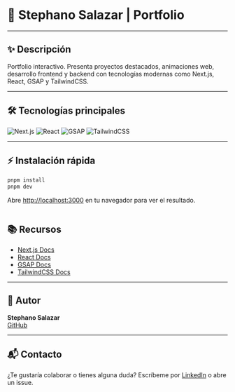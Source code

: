 # 🚀 Stephano Salazar | Portfolio
---

## ✨ Descripción

Portfolio interactivo. Presenta proyectos destacados, animaciones web, desarrollo frontend y backend con tecnologías modernas como Next.js, React, GSAP y TailwindCSS.

---

## 🛠️ Tecnologías principales

![Next.js](https://img.shields.io/badge/Next.js-000?style=for-the-badge&logo=nextdotjs&logoColor=white)
![React](https://img.shields.io/badge/React-20232A?style=for-the-badge&logo=react&logoColor=61DAFB)
![GSAP](https://img.shields.io/badge/GSAP-88CE02?style=for-the-badge&logo=greensock&logoColor=white)
![TailwindCSS](https://img.shields.io/badge/TailwindCSS-38B2AC?style=for-the-badge&logo=tailwindcss&logoColor=white)

---

## ⚡ Instalación rápida

```bash
pnpm install
pnpm dev
```

Abre [http://localhost:3000](http://localhost:3000) en tu navegador para ver el resultado.

```
```
## 📚 Recursos

- [Next.js Docs](https://nextjs.org/docs)
- [React Docs](https://react.dev/)
- [GSAP Docs](https://greensock.com/docs/)
- [TailwindCSS Docs](https://tailwindcss.com/docs)

---

## 👤 Autor

**Stephano Salazar**  
[GitHub](https://github.com/Stephanosalazar18)

---

## 📬 Contacto

¿Te gustaría colaborar o tienes alguna duda? Escríbeme por [LinkedIn](https://www.linkedin.com/in/gabriel-salazar-792727262/) o abre un issue.
